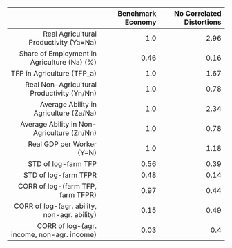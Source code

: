 |                                              | **Benchmark Economy** | **No Correlated Distortions** |
|---------------------------------------------:|----------------------:|------------------------------:|
| Real Agricultural Productivity (Ya=Na)       | 1.0                   | 2.96                          |
| Share of Employment in Agriculture (Na) (%)  | 0.46                  | 0.16                          |
| TFP in Agriculture (TFP\_a)                  | 1.0                   | 1.67                          |
| Real Non-Agricultural Productivity (Yn/Nn)   | 1.0                   | 0.78                          |
| Average Ability in Agriculture (Za/Na)       | 1.0                   | 2.34                          |
| Average Ability in Non-Agriculture (Zn/Nn)   | 1.0                   | 0.78                          |
| Real GDP per Worker (Y=N)                    | 1.0                   | 1.18                          |
| STD of log-farm TFP                          | 0.56                  | 0.39                          |
| STD of log-farm TFPR                         | 0.48                  | 0.14                          |
| CORR of log-(farm TFP, farm TFPR)            | 0.97                  | 0.44                          |
| CORR of log-(agr. ability, non-agr. ability) | 0.15                  | 0.49                          |
| CORR of log-(agr. income, non-agr. income)   | 0.03                  | 0.4                           |